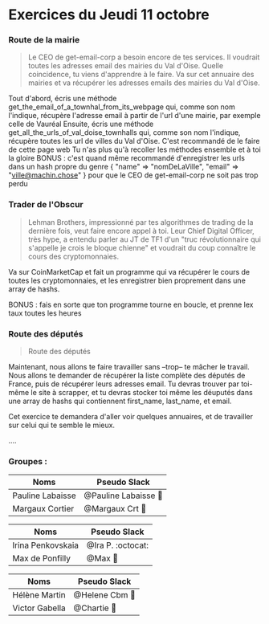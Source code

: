 # Exercices du Jeudi 11 octobre 


### Route de la mairie

>Le CEO de get-email-corp a besoin encore de tes services. Il voudrait toutes les adresses email des mairies du Val d'Oise. Quelle coincidence, tu viens d'apprendre à le faire. Va sur cet annuaire des mairies et va récupérer les adresses emails des mairies du Val d'Oise.

Tout d'abord, écris une méthode get_the_email_of_a_townhal_from_its_webpage qui, comme son nom l'indique, récupère l'adresse email à partir de l'url d'une mairie, par exemple celle de Vauréal
Ensuite, écris une méthode get_all_the_urls_of_val_doise_townhalls qui, comme son nom l'indique, récupère toutes les url de villes du Val d'Oise. C'est recommandé de le faire de cette page web
Tu n'as plus qu'à recoller les méthodes ensemble et à toi la gloire
BONUS : c'est quand même recommandé d'enregistrer les urls dans un hash propre du genre { "name" => "nomDeLaVille", "email" => "ville@machin.chose" } pour que le CEO de get-email-corp ne soit pas trop perdu


### Trader de l'Obscur

>Lehman Brothers, impressionné par tes algorithmes de trading de la dernière fois, veut faire encore appel à toi. Leur Chief Digital Officer, très hype, a entendu parler au JT de TF1 d'un "truc révolutionnaire qui s'appelle je crois le bloque chienne" et voudrait du coup connaître le cours des cryptomonnaies.

Va sur CoinMarketCap et fait un programme qui va récupérer le cours de toutes les cryptomonnaies, et les enregistrer bien proprement dans une array de hashs.

BONUS : fais en sorte que ton programme tourne en boucle, et prenne lex taux toutes les heures

### Route des députés

>Route des députés

Maintenant, nous allons te faire travailler sans –trop– te mâcher le travail. Nous allons te demander de récupérer la liste complète des députés de France, puis de récupérer leurs adresses email. Tu devras trouver par toi-même le site à scrapper, et tu devras stocker toi même les déuputés dans une array de hashs qui contiennent first_name, last_name, et email.

Cet exercice te demandera d'aller voir quelques annuaires, et de travailler sur celui qui te semble le mieux.


....

### Groupes :
Noms | Pseudo Slack
------------ | -------------
Pauline Labaisse | @Pauline Labaisse :baby_chick:
Margaux Cortier | @Margaux Crt :penguin:

Noms | Pseudo Slack
------------ | -------------
Irina Penkovskaia | @Ira P. :octocat:
Max de Ponfilly | @Max :tiger:

Noms | Pseudo Slack
------------ | -------------
Hélène Martin | @Helene Cbm :panda_face:
Victor Gabella | @Chartie :bear: